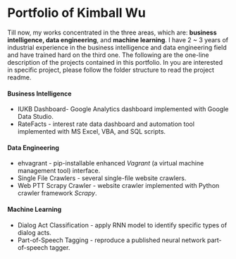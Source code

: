 # Portfolio of Kimball Wu

Till now, my works concentrated in the three areas, which are: **business intelligence, data engineering**, and **machine learning**. I have 2 ~ 3 years of industrial experience in the business intelligence and data engineering field and have trained hard on the third one.  The following are the one-line description of the projects contained in this portfolio. In you are interested in specific project, please follow the folder structure to read the project readme.

#### Business Intelligence

- IUKB Dashboard- Google Analytics dashboard implemented with Google Data Studio.
- RateFacts - interest rate data dashboard and automation tool implemented with MS Excel, VBA, and SQL scripts.

#### Data Engineering

- ehvagrant - pip-installable enhanced *Vagrant*  (a virtual machine management tool) interface.
- Single File Crawlers - several single-file website crawlers.
- Web PTT Scrapy Crawler - website crawler implemented with Python crawler framework *Scrapy*. 

#### Machine Learning

- Dialog Act Classification - apply RNN model to identify specific types of dialog acts.
- Part-of-Speech Tagging - reproduce a published neural network part-of-speech tagger.